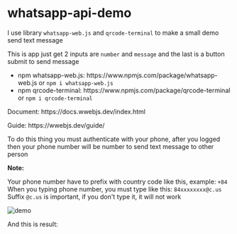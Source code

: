 # whatsapp-api-demo
I use library <code>whatsapp-web.js</code> and <code>qrcode-terminal</code> to make a small demo send text message <br />
<p>
      This is app just get 2 inputs are <code>number</code> and
      <code>message</code> and the last is a button submit to send message
</p>

<ul>
      <li>
        npm whatsapp-web.js: https://www.npmjs.com/package/whatsapp-web.js or
      <code>npm i whatsapp-web.js</code>
      </li>
      <li>
        npm qrcode-terminal: https://www.npmjs.com/package/qrcode-terminal or
        <code>npm i qrcode-terminal</code>
      </li>
</ul>

<p>Document: https://docs.wwebjs.dev/index.html</p>
<p>Guide: https://wwebjs.dev/guide/</p>
<p>
      To do this thing you must authenticate with your phone, after you logged
      then your phone number will be number to send text message to other person
</p>
<b>Note:</b> <br>
    <p>
      Your phone number have to prefix with country code like this, example: <code>+84</code> <br>
      When you typing phone number, you must type like this: <code>84xxxxxxxx@c.us</code> <br>
      Suffix <code>@c.us</code> is important, if you don't type it, it will not work
    </p>
<img src="https://user-images.githubusercontent.com/72263236/194900139-0fc83577-5245-4ce2-884a-9fa94faf6de6.png" alt="demo">
<p>And this is result: <br/> <img src="https://user-images.githubusercontent.com/72263236/194900789-3ae730b5-1abe-4c0c-a388-da9fa967f6f9.png" alt=""></p>
